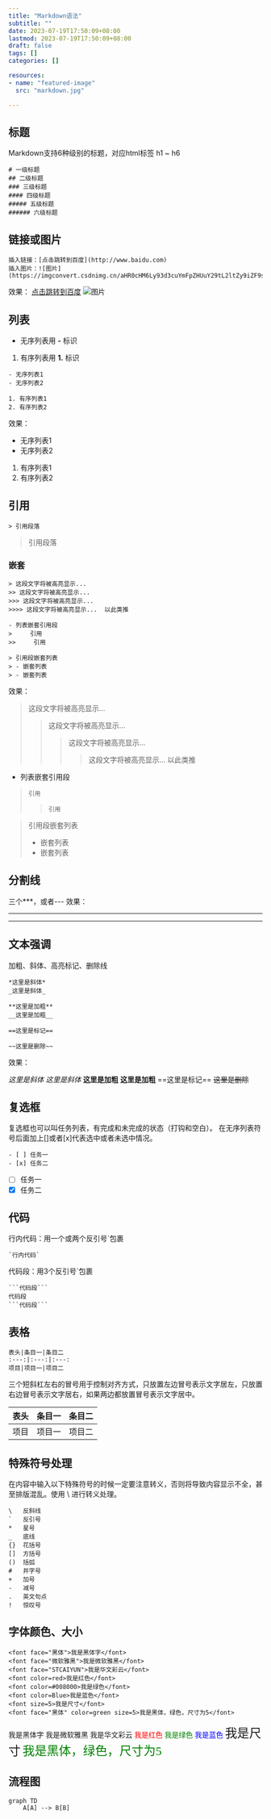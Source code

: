 ```yaml
---
title: "Markdown语法"
subtitle: ""
date: 2023-07-19T17:50:09+08:00
lastmod: 2023-07-19T17:50:09+08:00
draft: false
tags: []
categories: []

resources:
- name: "featured-image"
  src: "markdown.jpg"

---
```


## 标题
Markdown支持6种级别的标题，对应html标签 h1 ~ h6
```
# 一级标题
## 二级标题
### 三级标题
#### 四级标题
##### 五级标题
###### 六级标题

```
## 链接或图片
```
插入链接：[点击跳转到百度](http://www.baidu.com)
插入图片：![图片](https://imgconvert.csdnimg.cn/aHR0cHM6Ly93d3cuYmFpZHUuY29tL2ltZy9iZF9sb2dvMS5wbmc)
```
效果：
[点击跳转到百度](http://www.baidu.com)
![图片](https://imgconvert.csdnimg.cn/aHR0cHM6Ly93d3cuYmFpZHUuY29tL2ltZy9iZF9sb2dvMS5wbmc)
## 列表
- 无序列表用 **-** 标识
1. 有序列表用 **1.** 标识
```
- 无序列表1
- 无序列表2

1. 有序列表1
2. 有序列表2
```
效果：
- 无序列表1
- 无序列表2

1. 有序列表1
2. 有序列表2
## 引用
```
> 引用段落
```
> 引用段落

### 嵌套
```
> 这段文字将被高亮显示...
>> 这段文字将被高亮显示...
>>> 这段文字将被高亮显示...
>>>> 这段文字将被高亮显示...  以此类推

- 列表嵌套引用段
>     引用
>>     引用 

> 引用段嵌套列表
> - 嵌套列表
> - 嵌套列表

```
效果：

> 这段文字将被高亮显示...
>> 这段文字将被高亮显示...
>>> 这段文字将被高亮显示...
>>>> 这段文字将被高亮显示...  以此类推

- 列表嵌套引用段
>     引用
>>     引用 

> 引用段嵌套列表
> - 嵌套列表
> - 嵌套列表

## 分割线
三个***，或者---
效果：
***
---
## 文本强调
加粗、斜体、高亮标记、删除线

```
*这里是斜体*
_这里是斜体_

**这里是加粗**
__这里是加粗__

==这里是标记==

~~这里是删除~~
```
效果：

*这里是斜体*
_这里是斜体_
**这里是加粗**
__这里是加粗__
==这里是标记==
~~这里是删除~~
## 复选框
复选框也可以叫任务列表，有完成和未完成的状态（打钩和空白）。
在无序列表符号后面加上[]或者[x]代表选中或者未选中情况。
```
- [ ] 任务一
- [x] 任务二 
```
- [ ] 任务一
- [x] 任务二 
## 代码
行内代码：用一个或两个反引号\`包裹
```
`行内代码`
```
代码段：用3个反引号\`包裹
```
```代码段```
代码段
```代码段```

```
## 表格
```
表头|条目一|条目二
:---:|:---:|:---:
项目|项目一|项目二

```
三个短斜杠左右的冒号用于控制对齐方式，只放置左边冒号表示文字居左，只放置右边冒号表示文字居右，如果两边都放置冒号表示文字居中。

表头|条目一|条目二
:---:|:---:|:---:
项目|项目一|项目二

## 特殊符号处理
在内容中输入以下特殊符号的时候一定要注意转义，否则将导致内容显示不全，甚至排版混乱。使用 \\ 进行转义处理。
```
\   反斜线
`   反引号
*   星号
_   底线
{}  花括号
[]  方括号
()  括弧
#   井字号
+   加号
-   减号
.   英文句点
!   惊叹号
```
## 字体颜色、大小
```
<font face="黑体">我是黑体字</font>
<font face="微软雅黑">我是微软雅黑</font>
<font face="STCAIYUN">我是华文彩云</font>
<font color=red>我是红色</font>
<font color=#008000>我是绿色</font>
<font color=Blue>我是蓝色</font>
<font size=5>我是尺寸</font>
<font face="黑体" color=green size=5>我是黑体，绿色，尺寸为5</font>

```
<font face="黑体">我是黑体字</font>
<font face="微软雅黑">我是微软雅黑</font>
<font face="STCAIYUN">我是华文彩云</font>
<font color=red>我是红色</font>
<font color=#008000>我是绿色</font>
<font color=Blue>我是蓝色</font>
<font size=5>我是尺寸</font>
<font face="黑体" color=green size=5>我是黑体，绿色，尺寸为5</font>
## 流程图
```mermaid
graph TD
    A[A] --> B[B]
```
